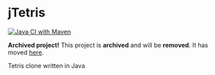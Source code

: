 # jTetris

[![Java CI with Maven](https://github.com/ngeor/jTetris/actions/workflows/maven.yml/badge.svg)](https://github.com/ngeor/jTetris/actions/workflows/maven.yml)

**Archived project!**
This project is **archived** and will be **removed**.
It has moved [here](https://github.com/ngeor/kamino/tree/master/gui/jTetris).

Tetris clone written in Java
